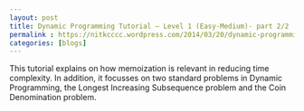 ```yaml
---
layout: post
title: Dynamic Programming Tutorial – Level 1 (Easy-Medium)- part 2/2
permalink : https://nitkcccc.wordpress.com/2014/03/20/dynamic-programming-tutorial-level-1-easy-medium-part-22/
categories: [blogs]
---
```


This tutorial explains on how memoization is relevant in reducing time complexity. In addition, it focusses on two standard problems in Dynamic Programming, the Longest Increasing Subsequence problem and the Coin Denomination problem.